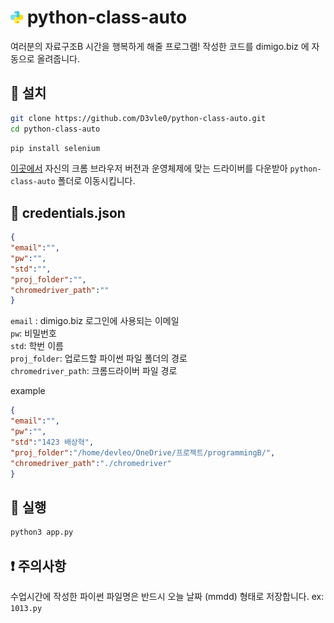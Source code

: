 
# <img src="./img/python.svg" height="20px"> python-class-auto

여러분의 자료구조B 시간을 행복하게 해줄 프로그램!
작성한 코드를 dimigo.biz 에 자동으로 올려줍니다.

## :satellite: 설치
```sh
git clone https://github.com/D3vle0/python-class-auto.git
cd python-class-auto
```
```py
pip install selenium
```
<a href="https://chromedriver.storage.googleapis.com/index.html" target="_blank">이곳에서</a> 자신의 크롬 브라우저 버전과 운영체제에 맞는 드라이버를 다운받아 `python-class-auto` 폴더로 이동시킵니다.
## :wrench: credentials.json
```json
{
"email":"",
"pw":"",
"std":"",
"proj_folder":"",
"chromedriver_path":""
}
```
`email` : dimigo.biz 로그인에 사용되는 이메일  
`pw`: 비밀번호  
`std`: 학번 이름  
`proj_folder`: 업로드할 파이썬 파일 폴더의 경로  
`chromedriver_path`: 크롬드라이버 파일 경로  

example
```json
{
"email":"",
"pw":"",
"std":"1423 배상혁",
"proj_folder":"/home/devleo/OneDrive/프로젝트/programmingB/",
"chromedriver_path":"./chromedriver"
}
```

## :rocket: 실행
```sh
python3 app.py
```

## :exclamation: 주의사항
수업시간에 작성한 파이썬 파일명은 반드시 오늘 날짜 (mmdd) 형태로 저장합니다.
ex: `1013.py`

